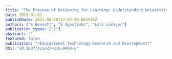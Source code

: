 ```yaml
---
title: "The Process of Designing for Learning: Understanding University Teachers' Design Work"
date: 2017-01-01
publishDate: 2021-08-20T12:05:59.063519Z
authors: ["S Bennett", "S Agostinho", "Lori Lockyer"]
publication_types: ["2"]
abstract: ""
featured: false
publication: "*Educational Technology Research and Development*"
doi: "10.1007/s11423-016-9469-y"
---
```


